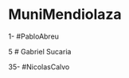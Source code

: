 # MuniMendiolaza

1- #PabloAbreu



5 # Gabriel Sucaria































35- #NicolasCalvo



